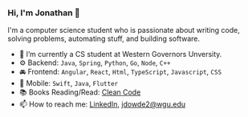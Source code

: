 ### Hi, I'm Jonathan 👋

I'm a computer science student who is passionate about writing code, solving problems, automating stuff, and building software.

- 🔭 I’m currently a CS student at Western Governors Unversity.
- ⚙️ Backend: `Java`, `Spring`, `Python`, `Go`, `Node`, `C++`
- 🚘 Frontend: `Angular`, `React`, `Html`, `TypeScript`, `Javascript`, `CSS`
- 📱 Mobile: `Swift`, `Java`, `Flutter`
- 📚 Books Reading/Read:  <a href="https://www.amazon.com/Clean-Code-Handbook-Software-Craftsmanship/dp/0132350882/">Clean Code</a>
- 📫 How to reach me: <a href="https://www.linkedin.com/in/jonathan-dowdell-09719a180/">LinkedIn</a>, <jdowde2@wgu.edu>


<!--
**JonathanDowdell/JonathanDowdell** is a ✨ _special_ ✨ repository because its `README.md` (this file) appears on your GitHub profile.

Here are some ideas to get you started:

- 🔭 I’m currently working on ...
- 🌱 I’m currently learning ...
- 👯 I’m looking to collaborate on ...
- 🤔 I’m looking for help with ...
- 💬 Ask me about ...
- 📫 How to reach me: ...
- 😄 Pronouns: ...
- ⚡ Fun fact: ...
-->
